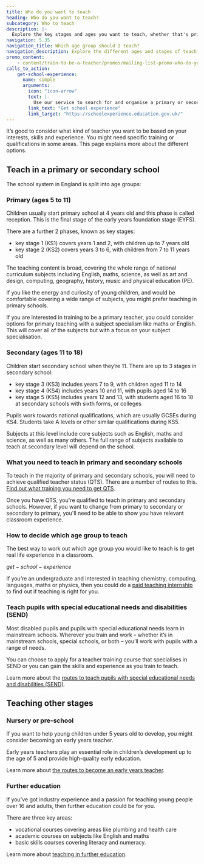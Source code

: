 ```yaml
---
title: Who do you want to teach
heading: Who do you want to teach?
subcategory: Who to teach
description: |-
  Explore the key stages and ages you want to teach, whether that's primary, secondary, early years, further education, or pupils with special educational needs.
navigation: 5.35
navigation_title: Which age group should I teach?
navigation_description: Explore the different ages and stages of teaching and decide which is right for you.
promo_content:
    - content/train-to-be-a-teacher/promos/mailing-list-promo-who-do-you-want-to-teach
calls_to_action:
    get-school-experience:
      name: simple
      arguments:
        icon: "icon-arrow"
        text: |-
          Use our service to search for and organise a primary or secondary school placement in England.        
        link_text: "Get school experience"
        link_target: "https://schoolexperience.education.gov.uk/"
---
```


It’s good to consider what kind of teacher you want to be based on your interests, skills and experience. You might need specific training or qualifications in some areas. This page explains more about the different options.

## Teach in a primary or secondary school

The school system in England is split into age groups:

### Primary (ages 5 to 11)
Children usually start primary school at 4 years old and this phase is called reception. This is the final stage of the early years foundation stage (EYFS).

There are a further 2 phases, known as key stages: 

* key stage 1 (KS1) covers years 1 and 2, with children up to 7 years old
* key stage 2 (KS2) covers years 3 to 6, with children from 7 to 11 years old

The teaching content is broad, covering the whole range of national curriculum subjects including English, maths, science, as well as art and design, computing, geography, history, music and physical education (PE).

If you like the energy and curiosity of young children, and would be comfortable covering a wide range of subjects, you might prefer teaching in primary schools. 

If you are interested in training to be a primary teacher, you could consider options for primary teaching with a subject specialism like maths or English. This will cover all of the subjects but with a focus on your subject specialisation.

### Secondary (ages 11 to 18)
Children start secondary school when they’re 11. There are up to 3 stages in secondary school: 

* key stage 3 (KS3) includes years 7 to 9, with children aged 11 to 14  
* key stage 4 (KS4) includes years 10 and 11, with pupils aged 14 to 16
* key stage 5 (KS5) includes years 12 and 13, with students aged 16 to 18 at secondary schools with sixth forms, or colleges

Pupils work towards national qualifications, which are usually GCSEs during KS4. Students take A levels or other similar qualifications during KS5. 

Subjects at this level include core subjects such as English, maths and science, as well as many others. The full range of subjects available to teach at secondary level will depend on the school.

### What you need to teach in primary and secondary schools

To teach in the majority of primary and secondary schools, you will need to achieve qualified teacher status (QTS). There are a number of routes to this. [Find out what training you need to get QTS](/train-to-be-a-teacher).

Once you have QTS, you're qualified to teach in primary and secondary schools. However, if you want to change from primary to secondary or secondary to primary, you'll need to be able to show you have relevant classroom experience.

### How to decide which age group to teach

The best way to work out which age group you would like to teach is to get real life experience in a classroom. 

$get-school-experience$

If you’re an undergraduate and interested in teaching chemistry, computing, languages, maths or physics, then you could do a [paid teaching internship](/is-teaching-right-for-me/teaching-internship-providers) to find out if teaching is right for you.

### Teach pupils with special educational needs and disabilities (SEND)

Most disabled pupils and pupils with special educational needs learn in mainstream schools. Wherever you train and work – whether it’s in mainstream schools, special schools, or both – you’ll work with pupils with a range of needs.

You can choose to apply for a teacher training course that specialises in SEND or you can gain the skills and experience as you train to teach.

Learn more about the [routes to teach pupils with special educational needs and disabilities (SEND)](/is-teaching-right-for-me/teach-disabled-pupils-and-pupils-with-special-educational-needs).

## Teaching other stages

### Nursery or pre-school

If you want to help young children under 5 years old to develop, you might consider becoming an early years teacher.

Early years teachers play an essential role in children’s development up to the age of 5 and provide high-quality early education.

Learn more about [the routes to become an early years teacher](/is-teaching-right-for-me/become-an-early-years-teacher).

### Further education

If you’ve got industry experience and a passion for teaching young people over 16 and adults, then further education could be for you. 

There are three key areas: 

* vocational courses covering areas like plumbing and health care
* academic courses on subjects like English and maths
* basic skills courses covering literacy and numeracy. 

Learn more about [teaching in further education](/is-teaching-right-for-me/become-a-further-education-teacher).